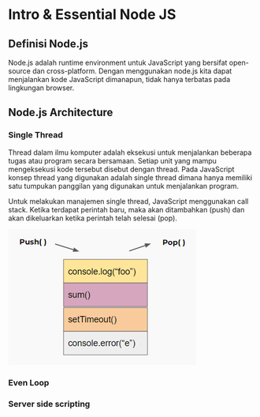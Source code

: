 # Intro & Essential Node JS

## Definisi Node.js
Node.js adalah runtime environment untuk JavaScript yang bersifat open-source dan cross-platform. Dengan menggunakan node.js kita dapat menjalankan kode JavaScript dimanapun, tidak hanya terbatas pada lingkungan browser.

## Node.js Architecture

### Single Thread
Thread dalam ilmu komputer adalah eksekusi untuk menjalankan beberapa tugas atau program secara bersamaan. Setiap unit yang mampu mengeksekusi kode tersebut disebut dengan thread. Pada JavaScript konsep thread yang digunakan adalah single thread dimana hanya memiliki satu tumpukan panggilan yang digunakan untuk menjalankan program.

Untuk melakukan manajemen single thread, JavaScript menggunakan call stack. Ketika terdapat perintah baru, maka akan ditambahkan (push) dan akan dikeluarkan ketika perintah telah selesai (pop).

![single thread](https://github.com/fiir09/Writing-and-Presentation-Test/blob/main/Module%2012%20-%20Intro%20%26%20Essential%20Node%20JS/single%20thread.png)

### Even Loop

### Server side scripting
